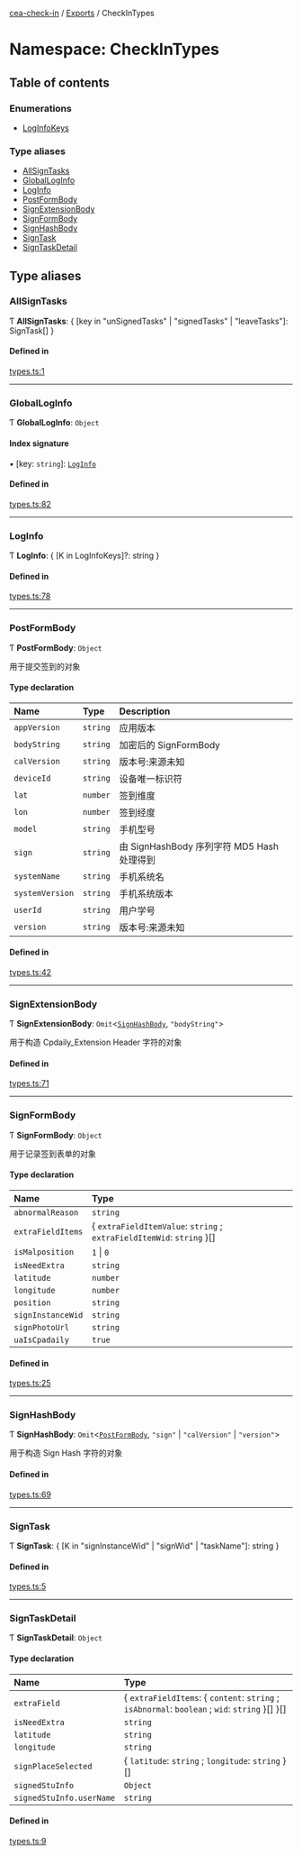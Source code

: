 [cea-check-in](../README.md) / [Exports](../modules.md) / CheckInTypes

# Namespace: CheckInTypes

## Table of contents

### Enumerations

- [LogInfoKeys](../enums/CheckInTypes.LogInfoKeys.md)

### Type aliases

- [AllSignTasks](CheckInTypes.md#allsigntasks)
- [GlobalLogInfo](CheckInTypes.md#globalloginfo)
- [LogInfo](CheckInTypes.md#loginfo)
- [PostFormBody](CheckInTypes.md#postformbody)
- [SignExtensionBody](CheckInTypes.md#signextensionbody)
- [SignFormBody](CheckInTypes.md#signformbody)
- [SignHashBody](CheckInTypes.md#signhashbody)
- [SignTask](CheckInTypes.md#signtask)
- [SignTaskDetail](CheckInTypes.md#signtaskdetail)

## Type aliases

### AllSignTasks

Ƭ **AllSignTasks**: { [key in "unSignedTasks" \| "signedTasks" \| "leaveTasks"]: SignTask[] }

#### Defined in

[types.ts:1](https://github.com/ceajs/cea/blob/08338e7/plugins/check-in/src/types.ts#L1)

___

### GlobalLogInfo

Ƭ **GlobalLogInfo**: `Object`

#### Index signature

▪ [key: `string`]: [`LogInfo`](CheckInTypes.md#loginfo)

#### Defined in

[types.ts:82](https://github.com/ceajs/cea/blob/08338e7/plugins/check-in/src/types.ts#L82)

___

### LogInfo

Ƭ **LogInfo**: { [K in LogInfoKeys]?: string }

#### Defined in

[types.ts:78](https://github.com/ceajs/cea/blob/08338e7/plugins/check-in/src/types.ts#L78)

___

### PostFormBody

Ƭ **PostFormBody**: `Object`

用于提交签到的对象

#### Type declaration

| Name | Type | Description |
| :------ | :------ | :------ |
| `appVersion` | `string` | 应用版本 |
| `bodyString` | `string` | 加密后的 SignFormBody |
| `calVersion` | `string` | 版本号:来源未知 |
| `deviceId` | `string` | 设备唯一标识符 |
| `lat` | `number` | 签到维度 |
| `lon` | `number` | 签到经度 |
| `model` | `string` | 手机型号 |
| `sign` | `string` | 由 SignHashBody 序列字符 MD5 Hash 处理得到 |
| `systemName` | `string` | 手机系统名 |
| `systemVersion` | `string` | 手机系统版本 |
| `userId` | `string` | 用户学号 |
| `version` | `string` | 版本号:来源未知 |

#### Defined in

[types.ts:42](https://github.com/ceajs/cea/blob/08338e7/plugins/check-in/src/types.ts#L42)

___

### SignExtensionBody

Ƭ **SignExtensionBody**: `Omit`<[`SignHashBody`](CheckInTypes.md#signhashbody), ``"bodyString"``\>

用于构造 Cpdaily_Extension Header 字符的对象

#### Defined in

[types.ts:71](https://github.com/ceajs/cea/blob/08338e7/plugins/check-in/src/types.ts#L71)

___

### SignFormBody

Ƭ **SignFormBody**: `Object`

用于记录签到表单的对象

#### Type declaration

| Name | Type |
| :------ | :------ |
| `abnormalReason` | `string` |
| `extraFieldItems` | { `extraFieldItemValue`: `string` ; `extraFieldItemWid`: `string`  }[] |
| `isMalposition` | ``1`` \| ``0`` |
| `isNeedExtra` | `string` |
| `latitude` | `number` |
| `longitude` | `number` |
| `position` | `string` |
| `signInstanceWid` | `string` |
| `signPhotoUrl` | `string` |
| `uaIsCpadaily` | ``true`` |

#### Defined in

[types.ts:25](https://github.com/ceajs/cea/blob/08338e7/plugins/check-in/src/types.ts#L25)

___

### SignHashBody

Ƭ **SignHashBody**: `Omit`<[`PostFormBody`](CheckInTypes.md#postformbody), ``"sign"`` \| ``"calVersion"`` \| ``"version"``\>

用于构造 Sign Hash 字符的对象

#### Defined in

[types.ts:69](https://github.com/ceajs/cea/blob/08338e7/plugins/check-in/src/types.ts#L69)

___

### SignTask

Ƭ **SignTask**: { [K in "signInstanceWid" \| "signWid" \| "taskName"]: string }

#### Defined in

[types.ts:5](https://github.com/ceajs/cea/blob/08338e7/plugins/check-in/src/types.ts#L5)

___

### SignTaskDetail

Ƭ **SignTaskDetail**: `Object`

#### Type declaration

| Name | Type |
| :------ | :------ |
| `extraField` | { `extraFieldItems`: { `content`: `string` ; `isAbnormal`: `boolean` ; `wid`: `string`  }[]  }[] |
| `isNeedExtra` | `string` |
| `latitude` | `string` |
| `longitude` | `string` |
| `signPlaceSelected` | { `latitude`: `string` ; `longitude`: `string`  }[] |
| `signedStuInfo` | `Object` |
| `signedStuInfo.userName` | `string` |

#### Defined in

[types.ts:9](https://github.com/ceajs/cea/blob/08338e7/plugins/check-in/src/types.ts#L9)
